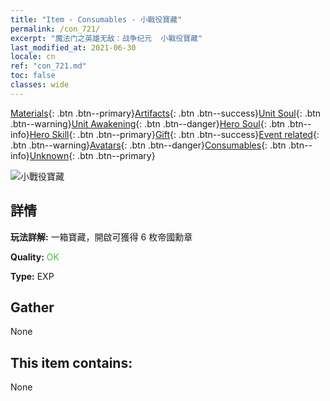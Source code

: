 ```yaml
---
title: "Item - Consumables - 小戰役寶藏"
permalink: /con_721/
excerpt: "魔法门之英雄无敌：战争纪元  小戰役寶藏"
last_modified_at: 2021-06-30
locale: cn
ref: "con_721.md"
toc: false
classes: wide
---
```

 [Materials](/ItemsCN/){: .btn .btn--primary}[Artifacts](/ItemsCN/Artifacts/){: .btn .btn--success}[Unit Soul](/ItemsCN/UnitSoul/){: .btn .btn--warning}[Unit Awakening](/ItemsCN/UnitAwakening/){: .btn .btn--danger}[Hero Soul](/ItemsCN/HeroSoul/){: .btn .btn--info}[Hero Skill](/ItemsCN/HeroSkill/){: .btn .btn--primary}[Gift](/ItemsCN/Gift/){: .btn .btn--success}[Event related](/ItemsCN/Events/){: .btn .btn--warning}[Avatars](/ItemsCN/Avatars/){: .btn .btn--danger}[Consumables](/ItemsCN/Consumables/){: .btn .btn--info}[Unknown](/ItemsCN/Unknown/){: .btn .btn--primary}

 ![小戰役寶藏](/images/t/i_505.png)

## 詳情
 **玩法詳解:** 一箱寶藏，開啟可獲得 6 枚帝國勳章

 **Quality:** <span style="color: #32CD32">OK</span>

 **Type:** EXP

## Gather

  None

## This item contains:

  None

